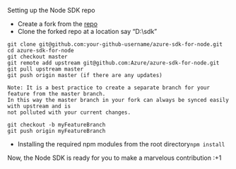 Setting up the Node SDK repo


* Create a fork from the [repo](https://github.com/Azure/azure-sdk-for-node)
* Clone the forked repo at a location say “D:\sdk”
```
git clone git@github.com:your-github-username/azure-sdk-for-node.git
cd azure-sdk-for-node
git checkout master
git remote add upstream git@github.com:Azure/azure-sdk-for-node.git
git pull upstream master
git push origin master (if there are any updates)

Note: It is a best practice to create a separate branch for your feature from the master branch. 
In this way the master branch in your fork can always be synced easily with upstream and is 
not polluted with your current changes.

git checkout -b myFeatureBranch 
git push origin myFeatureBranch
```

* Installing the required npm modules from the root directory```npm install```

Now, the Node SDK is ready for you to make a marvelous contribution :+1
